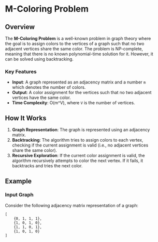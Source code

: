 # M-Coloring Problem

## Overview

The **M-Coloring Problem** is a well-known problem in graph theory where the goal is to assign colors to the vertices of a graph such that no two adjacent vertices share the same color. The problem is NP-complete, meaning that there is no known polynomial-time solution for it. However, it can be solved using backtracking.

### Key Features
- **Input**: A graph represented as an adjacency matrix and a number `m` which denotes the number of colors.
- **Output**: A color assignment for the vertices such that no two adjacent vertices have the same color.
- **Time Complexity**: O(m^V), where `V` is the number of vertices.

## How It Works

1. **Graph Representation**: The graph is represented using an adjacency matrix.
2. **Backtracking**: The algorithm tries to assign colors to each vertex, checking if the current assignment is valid (i.e., no adjacent vertices share the same color).
3. **Recursive Exploration**: If the current color assignment is valid, the algorithm recursively attempts to color the next vertex. If it fails, it backtracks and tries the next color.

## Example

### Input Graph

Consider the following adjacency matrix representation of a graph:

```plaintext
[
    {0, 1, 1, 1},
    {1, 0, 1, 0},
    {1, 1, 0, 1},
    {1, 0, 1, 0}
]
